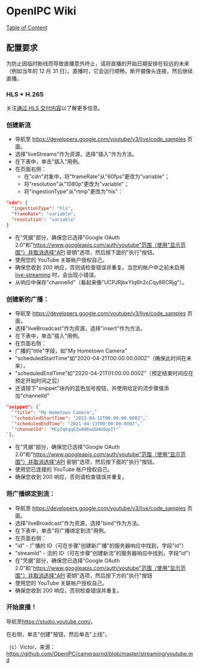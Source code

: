 # OpenIPC Wiki
[Table of Content](../README.md)

配置要求 
--------------------------

为防止因临时断线而导致直播意外终止，请将直播的开始日期安排在较远的未来（例如当年的 12 月 31 日）。直播时，它会运行顺畅，断开摄像头连接，然后继续直播。

### HLS + H.265

关注[通过 HLS 交付内容](https://developers.google.com/youtube/v3/live/guides/hls-ingestion)以了解更多信息。

### 创建新流

- 导航至 <https://developers.google.com/youtube/v3/live/code_samples> 页面。
- 选择"liveStreams"作为资源，选择"插入"作为方法。
- 在下表中，单击"插入"用例。
- 在页面右侧：
  - 在"cdn"对象中，将"frameRate"从"60fps"更改为"variable"；
  - 将"resolution"从"1080p"更改为"variable"；
  - 将"ingestionType"从"rtmp"更改为"hls"：

```json
"cdn": {
  "ingestionType": "hls",
  "frameRate": "variable",
  "resolution": "variable"
}
```

- 在"凭据"部分，确保您已选择"Google OAuth 2.0"和"https://www.googleapis.com/auth/youtube"范围（使用"显示范围"）并取消选择"API 密钥"选项，然后按下面的"执行"按钮。
- 使用您的 YouTube 关联帐户授权自己。
- 确保您收到 200 响应，否则请检查错误并重复。当您的帐户中之前未启用 [live-streaming](https://support.google.com/youtube/answer/2474026?hl=en) 时，会出现小错误。
- 从响应中保存"channelId"（看起来像"UCPJRjbxYlq6h2cCqy8RCRjg"）。


### 创建新的广播：

- 导航至 <https://developers.google.com/youtube/v3/live/code_samples> 页面。
- 选择"liveBroadcast"作为资源，选择"insert"作为方法。
- 在下表中，单击"插入"用例。
- 在页面右侧：
- 广播的"title"字段，如"My Hometown Camera"
- "scheduledStartTime"如"2020-04-21T00:00:00.000Z"（确保此时间在未来），
- "scheduledEndTime"如"2020-04-21T01:00:00.000Z"（预定结束时间应在预定开始时间之后）
- 还请按下"snippet"块内的蓝色加号按钮，并使用给定的流步骤值添加"channelId"

```json
"snippet": {`
  `"title": "My Hometown Camera",`
  `"scheduledStartTime": "2021-04-12T00:00:00.000Z",`
  `"scheduledEndTime": "2021-04-13T00:00:00.000Z",`
  `"channelId": "MCpZqkqqEZw806aGGHUdepIl"`
`},
```

- 在"凭据"部分，确保您已选择"Google OAuth 2.0"和"https://www.googleapis.com/auth/youtube"范围（使用"显示范围"）并取消选择"API 密钥"选项，然后按下面的"执行"按钮。
- 使用您已连接的 YouTube 帐户授权自己。
- 确保您收到 200 响应，否则请检查错误并重复。


### 将广播绑定到流：

- 导航至 <https://developers.google.com/youtube/v3/live/code_samples> 页面。
- 选择"liveBroadcast"作为资源，选择"bind"作为方法。
- 在下表中，单击"将广播绑定到流"用例。
- 在页面右侧：
- "id" - 广播的 ID（可在步骤"创建新广播"的服务器响应中找到，字段"id"）
- "streamId" - 流的 ID（可在步骤"创建新流"的服务器响应中找到，字段"id"）
- 在"凭据"部分，确保您已选择"Google OAuth 2.0"和"https://www.googleapis.com/auth/youtube"范围（使用"显示范围"）并取消选择"API 密钥"选项，然后按下方的"执行"按钮
- 使用您的 YouTube 关联帐户授权自己。
- 确保您收到 200 响应，否则检查错误并重复。


### 开始直播！

导航至<https://studio.youtube.com/>。

在右侧，单击"创建"按钮，然后单击"上线"。


（c）Victor，来源：https://github.com/OpenIPC/camerasrnd/blob/master/streaming/youtube.md

